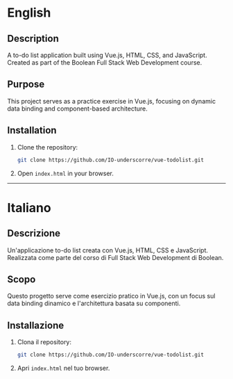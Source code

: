 # English

## Description
A to-do list application built using Vue.js, HTML, CSS, and JavaScript. Created as part of the Boolean Full Stack Web Development course.

## Purpose
This project serves as a practice exercise in Vue.js, focusing on dynamic data binding and component-based architecture.

## Installation
1. Clone the repository:
   ```bash
   git clone https://github.com/IO-underscorre/vue-todolist.git
   ```
2. Open `index.html` in your browser.

---

# Italiano

## Descrizione
Un'applicazione to-do list creata con Vue.js, HTML, CSS e JavaScript. Realizzata come parte del corso di Full Stack Web Development di Boolean.

## Scopo
Questo progetto serve come esercizio pratico in Vue.js, con un focus sul data binding dinamico e l'architettura basata su componenti.

## Installazione
1. Clona il repository:
   ```bash
   git clone https://github.com/IO-underscorre/vue-todolist.git
   ```
2. Apri `index.html` nel tuo browser.
